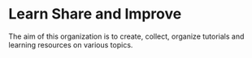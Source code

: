 # Learn Share and Improve

The aim of this organization is to create, collect, organize tutorials and learning resources on various topics. 
